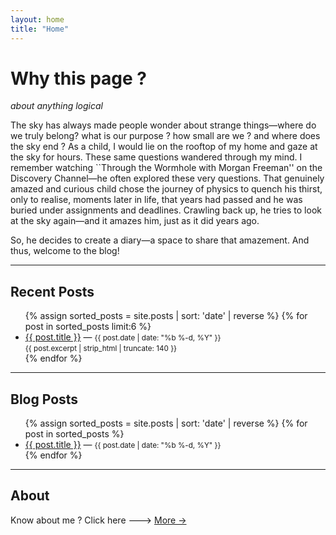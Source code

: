 ```yaml
---
layout: home
title: "Home"
---
```


# Why this page ?
_about anything logical_

 The sky has always made people wonder about strange things—where do we truly belong? what is our purpose ? how small are we ? and where does the sky end ? As a child, I would lie on the rooftop of my home and gaze at the sky for hours. These same questions wandered through my mind. I remember watching ``Through the Wormhole with Morgan Freeman'' on the Discovery Channel—he often explored these very questions. That genuinely amazed and curious child chose the journey of physics to quench his thirst, only to realise, moments later in life, that years had passed and he was buried under assignments and deadlines. Crawling back up, he tries to look at the sky again—and it amazes him, just as it did years ago.
 
So, he decides to create a diary—a space to share that amazement. And thus, welcome to the blog!

---

## Recent Posts
<ul>
  {% assign sorted_posts = site.posts | sort: 'date' | reverse %}
  {% for post in sorted_posts limit:6 %}
  <li>
    <a href="{{ post.url | relative_url }}">{{ post.title }}</a> — <small>{{ post.date | date: "%b %-d, %Y" }}</small><br>
    <small>{{ post.excerpt | strip_html | truncate: 140 }}</small>
  </li>
  {% endfor %}
</ul>

---

## Blog Posts
<ul>
  {% assign sorted_posts = site.posts | sort: 'date' | reverse %}
  {% for post in sorted_posts %}
  <li>
    <a href="{{ post.url }}">{{ post.title }}</a> — <small>{{ post.date | date: "%b %-d, %Y" }}</small>
  </li>
  {% endfor %}
</ul>

---

## About
Know about me ? Click here ---> [More →](blog1.md)



